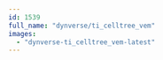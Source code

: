 ```yaml
---
id: 1539
full_name: "dynverse/ti_celltree_vem"
images: 
  - "dynverse-ti_celltree_vem-latest"
---
```


